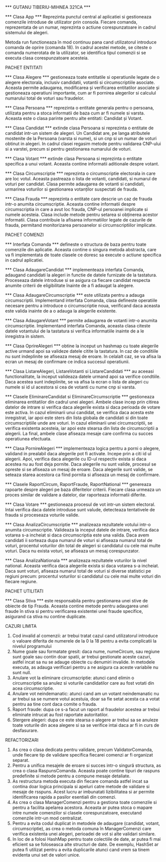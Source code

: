 *** GUTANU TIBERIU-MIHNEA 321CA ***

*** Clasa App ***
Reprezinta punctul central al aplicatiei si gestioneaza comenzile 
introduse de utilizator prin consola. Fiecare comanda, reprezentata de un numar, 
reprezinta o actiune corespunzatoare in cadrul sistemului de alegeri.

Metoda run functioneaza în mod continuu pana cand utilizatorul introduce comanda de oprire
(comanda 18). In cadrul acestei metode, se citeste o comanda numerotata de la utilizator, 
se identifica tipul comenzii si se  executa clasa corespunzatoare acesteia.

PACHET ENTITATI 

*** Clasa Alegere ***
gestioneaza toate entitatile si operatiunile legate de o alegere electorala, 
inclusiv candidatii, votantii si circumscriptiile asociate. Aceasta permite adaugarea, 
modificarea și verificarea entitatilor asociate și gestioneaza operatiuni importante, 
cum ar fi pornirea alegerilor si calculul numarului total de voturi sau fraudelor.

*** Clasa Persoana ***
reprezinta o entitate generala pentru o persoana, utilizata pentru a stoca informatii de baza 
cum ar fi numele si varsta. Aceasta este o clasa parinte pentru alte entitati: Candidat și Votant.

*** Clasa Candidat ***
extinde clasa Persoana si reprezinta o entitate de candidat intr-un sistem de alegeri. 
Un Candidat are, pe langa atributele mostenite de la Persoana (varsta si nume), 
si un cnp si un numar de voturi obtinut in alegeri. In cadrul clasei regasim metode pentru
validarea CNP-ului si a varstei, precum si pentru gestionarea numarului de voturi.

*** Clasa Votant ***
extinde clasa Persoana si reprezinta o entitate specifica a unui votant. Aceasta contine
informatii aditionale despre votant.

*** Clasa Circumscriptie ***
reprezinta o circumscriptie electorala in care are loc votul. Aceasta pastreaza o lista 
de votanti, candidati, si numarul de voturi per candidat. Clasa permite adaugarea de 
votanti si candidati, urmarirea voturilor si gestionarea votanților suspectati de frauda.

*** Clasa Frauda ***
reprezinta o entitate care descrie un caz de frauda intr-o anumita circumscriptie. 
Aceasta contine informatii despre circumscriptia in care a avut loc frauda, CNP-ul persoanei 
implicate si numele acesteia. Clasa include metode pentru setarea si obținerea acestor informatii.
Clasa contribuie la afisarea informatiilor legate de cazurile de frauda, permitand monitorizarea
persoanelor si circumscriptiilor implicate.

PACHET COMENZI 

*** Interfața Comanda ***
defineste o structura de baza pentru toate comenzile din aplicatie. Aceasta contine o singura 
metoda abstracta, care va fi implementata de toate clasele ce doresc sa execute
o actiune specifica in cadrul aplicatiei.

*** Clasa AdaugareCandidat ***
implementeaza interfata Comanda, adaugand candidati la alegeri in functie de datele 
furnizate de la tastatura. Proceseaza datele  introduse si se asigura ca fiecare
candidat respecta anumite criterii de eligibilitate înainte de a fi adaugat la alegere.

*** Clasa AdaugareCircumscriptie *** 
este utilizata pentru a adauga circumscriptii. Implementand interfata Comanda, 
clasa defineste operatiile necesare pentru a introduce o circumscriptie noua,
verificand daca aceasta este valida inainte de a o adauga la alegerile existente.

*** Clasa AdaugareVotant *** 
permite adaugarea de votanti intr-o anumita circumscriptie. Implementand interfata Comanda, 
aceasta clasa citeste datele votantului de la tastatura si verifica informatiile inainte de a le 
inregistra in sistem.

*** Clasa OprireAlegeri ***
obtine la inceput un hashmap cu toate alegerile active urmand apoi sa valideze datele
citite la tastatura. In caz de conditiile nu sunt indeplinite se afiseaza mesaj de eroare.
In celalalt caz, se va afisa la ecran un mesaj de confirmare ce indica succesul operatiunii.

*** Clasa ListareAlegeri, ListareVotanti si ListareCandidati ***
au aceeasi functionalitate, la inceput valideaza datele urmand apoi sa verifice condtiile.
Daca acestea sunt indeplinite, se va afisa la ecran o lista de alegeri cu numele si id ul
acestora si cea de votanti cu nume cnp si varsta.

*** Clasele EliminareCandidat si EliminareCircumscriptie ***
gestioneaza eliminarea entitatilor din cadrul unei alegeri.
Ambele clase incep prin citirea datelor de intrare si verifica daca alegerile
exista si daca perioada de votare este activa. In cazul eliminarii
unui candidat, se verifica daca acesta este inregistrat, iar apoi este sters din lista
globala de candidati si din toate circumscriptiile unde are voturi. 
In cazul eliminarii unei circumscriptii, se verifica existenta acesteia,
iar apoi este stearsa din lista de circumscriptii a alegerii. La final, ambele clase
afiseaza mesaje care confirma cu succes operatiunea efectuata.

*** Clasa PornireAlegeri ***
implementeaza logica pentru a porni o alegere, validand in prealabil daca alegerile 
pot fi activate. Incepe prin a citi id ul alegerii. Apoi, verifica daca alegerile cu ID-ul 
respectiv exista si daca acestea nu au fost deja pornite. 
Daca alegerile nu sunt valide, procesul se opreste si se afiseaza un mesaj de eroare. 
Daca alegerile sunt valide, se seteaza starea acestora ca fiind pornita si afiseaza un mesaj
de confirmare.

*** Clasele RaportCircum, RaportFraude, RaportNational ***
genereaza rapoarte despre alegeri pe baza diferitelor criterii. Fiecare clasa urmeaza un 
proces similar de validare a datelor, dar raporteaza informatii diferite.

*** Clasa Votare ***
gestioneaza procesul de vot intr-un sistem electoral. Intai verifica daca datele introduse
sunt valude, detecteaza tentativele de frauda si proceseaza voturile valide.

*** Clasa AnalizaCircumscriptie ***
analizeaza rezultatele votului intr-o anumita circumscriptie. Valideaza la inceput datele
de intrare, verifica daca votarea s-a incheiat si daca circumscriptia este una valida. Daca avem
candidati ii sorteaza dupa numarul de voturi si afiseaza numarul total de voturi,
procentul voturilor din total de alegeri si candidatul cu cele mai multe voturi.
Daca nu exista voturi, se afiseaza un mesaj corespunzator.

*** Clasa AnalizaNationala ***
analizeaza rezultatele voturilor la nivel national. Aceasta verifica daca alegerile exista
si daca votarea s-a incheiat. Daca sunt voturi, afiseaza numarul total de voturi si diverse
statistici pe regiuni precum: procentul voturilor si candidatul cu cele mai multe voturi din
fiecare regiune.

PACHET UTILITATI

*** Clasa Stiva ***
este responsabila pentru gestionarea unei stive de obiecte de tip Frauda. 
Aceasta contine metode pentru adaugarea unei fraude în stiva si pentru verificarea 
existentei unei fraude specifice, asigurand ca stiva nu contine duplicate.


CAZURI LIMITA

1. Cod invalid al comenzii: ar trebui tratat cazul cand utilizatorul introduce o 
valoare diferita de numerele de la 0 la 18 pentru a evita complicatii la nivelul programului
2. Nume goale sau formatate gresit: daca nume, numeCircum, sau regiune sunt goale sau contin doar 
spatii, ar trebui gestionate aceste cazuri, astfel incat sa nu se adauge obiecte cu denumiri 
invalide. In metodele executa, as adauga verificari pentru a ne asigura ca aceste variabile 
nu sunt null.
3. Anulare vot la eliminare circumscriptie: atunci cand elimin o circumscriptie sa anulez si 
voturile candidatilor care au fost votati din acea circumscriptie.
4. Anulare vot neindemanatic: atunci cand am un votant neindemanatic nu ar trebui sa se numere votul
acestuia, doar sa fie setat acesta ca a votat pentru aa tine cont daca comite o frauda.
5. Raport fraude: dupa ce s-a facut un raport al fraudelor acestea ar trebui eliminate intrucat au 
fost raportate autoritatilor.
6. Stergere alegeri: dupa ce este stearsa o alegere ar trebui sa se anuleze toate voturile din acea
alegere si sa se verifice intai daca ar fi in curs de desfasurare.

REFACTORIZARI

1. As crea o clasa dedicata pentru validare, precum ValidatorComanda, unde fiecare tip de validare 
specifica fiecarei comenzi ar fi organizat separat.
2. Pentru a unifica mesajele de eroare si succes intr-o singură structura, as crea o clasa RaspunsComanda. 
Aceasta poate contine tipuri de raspuns predefinite si metode pentru a compune mesaje detaliate.
3. As restructura metoda executa din fiecare comanda astfel incat sa contina doar logica principala si 
apeluri catre metode de validare si mesaje de rsspuns. Acest lucru ar imbunatati lizibilitatea si ar 
permite identificarea rapida a pasilor esentiali din comenzi.
4. As crea o clasa ManagerComenzi pentru a gestiona toate comenzile si pentru a facilita apelarea 
acestora. Aceasta ar putea stoca o mapare intre numele comenzilor si clasele corespunzatoare, 
executand comenzile intr-un mod centralizat.
5. Pentru a evita codul duplicat in metodele de adaugare (candidat, votant, circumscriptie), 
as crea o metoda comuna în ManagerComenzi care verifica existenta unei alegeri, perioadei 
de vot si alte validari similare.
6. In loc de a folosi HashMap pentru toate colectiile de date, ar putea fi mai eficient
sa se foloseasca alte structuri de date. De exemplu, HashSet ar  putea fi utilizat pentru 
a evita duplicarile atunci cand vrem sa tinem evidenta unui set de valori unice.
